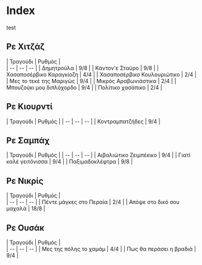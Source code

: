 # Index
test
## Ρε Χιτζάζ

| Τραγούδι   | Ρυθμός |  
| -- | -- | -- |
| Δημητρούλα | 9/8    | 
| Κάντον'ε Σταύρο | 9/8 | 
| Χασαποσέρβικο Καραγκίοζη | 4/4 | 
| Χασαποσέρβικο Κουλουριώτικο | 2/4 | 
| Μες το τεκέ της Μαριγώς | 9/4 | 
| Μικρός Αραβωνιάστικα | 2/4 | 
| Μπουζούκι μου διπλόχορδο | 9/4 | 
| Πολίτικο χασάπικο | 2/4 | 


## Ρε Kιουρντί

| Τραγούδι   | Ρυθμός | 
| -- | -- | -- |
| Κοντραμπατζήδες | 9/4 | 

## Ρε Σαμπάχ

| Τραγούδι   | Ρυθμός | 
| -- | -- | -- |
| Αιβαλιώτικο Ζειμπέκικο | 9/4 | 
| Γιατί καλέ γειτόνισσα | 9/4 |
| Παξιμαδοκλέφτρα | 9/8 | 

## Ρε Νικρίς

| Τραγούδι   | Ρυθμός |  
| -- | -- | -- |
| Πέντε μάγκες στο Περαία | 2/4 | 
| Απόψε στο δικό σου μαχαλά | 18/8 |

## Ρε Ουσάκ

| Τραγούδι   | Ρυθμός |  
| -- | -- | -- |
| Μες της πόλης το χαμάμ | 4/4 |
| Πως θα περάσει η βραδιά | 9/4 | 
